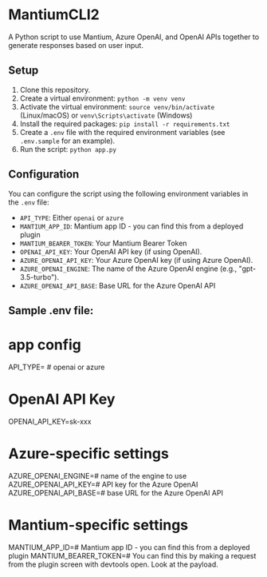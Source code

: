 # MantiumCLI2

A Python script to use Mantium, Azure OpenAI, and OpenAI APIs together to generate responses based on user input.

## Setup

1. Clone this repository.
2. Create a virtual environment: `python -m venv venv`
3. Activate the virtual environment: `source venv/bin/activate` (Linux/macOS) or `venv\Scripts\activate` (Windows)
4. Install the required packages: `pip install -r requirements.txt`
5. Create a `.env` file with the required environment variables (see `.env.sample` for an example).
6. Run the script: `python app.py`

## Configuration

You can configure the script using the following environment variables in the `.env` file:

- `API_TYPE`: Either `openai` or `azure`
- `MANTIUM_APP_ID`: Mantium app ID - you can find this from a deployed plugin
- `MANTIUM_BEARER_TOKEN`: Your Mantium Bearer Token
- `OPENAI_API_KEY`: Your OpenAI API key (if using OpenAI).
- `AZURE_OPENAI_API_KEY`: Your Azure OpenAI key (if using Azure OpenAI).
- `AZURE_OPENAI_ENGINE`: The name of the Azure OpenAI engine (e.g., "gpt-3.5-turbo").
- `AZURE_OPENAI_API_BASE`: Base URL for the Azure OpenAI API

## Sample .env file:

# app config
API_TYPE= # openai or azure

# OpenAI API Key  
OPENAI_API_KEY=sk-xxx
  
# Azure-specific settings  
AZURE_OPENAI_ENGINE=# name of the engine to use
AZURE_OPENAI_API_KEY=# API key for the Azure OpenAI  
AZURE_OPENAI_API_BASE=# base URL for the Azure OpenAI API
  
# Mantium-specific settings  
MANTIUM_APP_ID=# Mantium app ID - you can find this from a deployed plugin
MANTIUM_BEARER_TOKEN=# You can find this by making a request from the plugin screen with devtools open. Look at the payload.